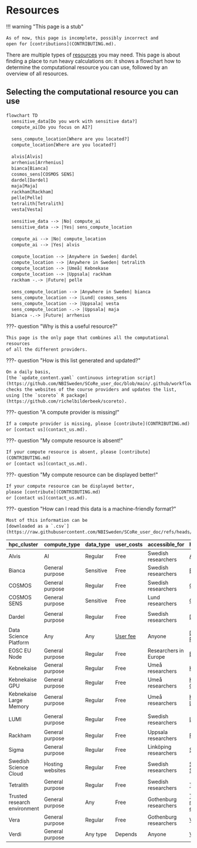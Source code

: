 # Resources

!!! warning "This page is a stub"

    As of now, this page is incomplete, possibly incorrect and
    open for [contributions](CONTRIBUTING.md).

There are multiple types of [resources](resources.md) you may need.
This page is about finding a place to run heavy calculations on:
it shows a flowchart how to determine the computational resource
you can use, followed by an overview of all resources.

## Selecting the computational resource you can use

```mermaid
flowchart TD
  sensitive_data[Do you work with sensitive data?]
  compute_ai[Do you focus on AI?]

  sens_compute_location[Where are you located?]
  compute_location[Where are you located?]

  alvis[Alvis]
  arrhenius[Arrhenius]
  bianca[Bianca]
  cosmos_sens[COSMOS SENS]
  dardel[Dardel]
  maja[Maja]
  rackham[Rackham]
  pelle[Pelle]
  tetralith[Tetralith]
  vesta[Vesta]

  sensitive_data --> |No| compute_ai
  sensitive_data --> |Yes| sens_compute_location

  compute_ai --> |No| compute_location
  compute_ai --> |Yes| alvis

  compute_location --> |Anywhere in Sweden| dardel
  compute_location --> |Anywhere in Sweden| tetralith
  compute_location --> |Umeå| Kebnekase
  compute_location --> |Uppsala| rackham
  rackham -.-> |Future| pelle

  sens_compute_location --> |Anywhere in Sweden| bianca
  sens_compute_location --> |Lund| cosmos_sens
  sens_compute_location --> |Uppsala| vesta
  sens_compute_location -.-> |Uppsala| maja
  bianca -.-> |Future| arrhenius
```

???- question "Why is this a useful resource?"

    This page is the only page that combines all the computational resources
    of all the different providers.

???- question "How is this list generated and updated?"

    On a daily basis,
    [the `update_content.yaml` continuous integration script](https://github.com/NBISweden/SCoRe_user_doc/blob/main/.github/workflows/update_content.yaml)
    checks the websites of the course providers and updates the list,
    using [the `scoreto` R package](https://github.com/richelbilderbeek/scoreto).

???- question "A compute provider is missing!"

    If a compute provider is missing, please [contribute](CONTRIBUTING.md)
    or [contact us](contact_us.md).

???- question "My compute resource is absent!"

    If your compute resource is absent, please [contribute](CONTRIBUTING.md)
    or [contact us](contact_us.md).

???- question "My compute resource can be displayed better!"

    If your compute resource can be displayed better,
    please [contribute](CONTRIBUTING.md)
    or [contact us](contact_us.md).

???- question "How can I read this data is a machine-friendly format?"

    Most of this information can be
    [downloaded as a `.csv`](https://raw.githubusercontent.com/NBISweden/SCoRe_user_doc/refs/heads/main/docs/compute.csv).

<!-- compute_2.md is machine-generated and pasted below this file, compute_1.md -->


|hpc_cluster                  |compute_type     |data_type |user_costs |accessible_for         |hpc_cluster_md               |logo                      |
|:----------------------------|:----------------|:---------|:----------|:----------------------|:----------------------------|:-------------------------|
|Alvis                        |AI               |Regular   |Free       |Swedish researchers    |[Alvis](https://www.c3se.chalmers.se/about/Alvis/)|![C3SE](logo/c3se_logo_134_x_24.png) ![NAISS](logo/naiss_logo_inverted_148_x_24.png)|
|Bianca                       |General purpose  |Sensitive |Free       |Swedish researchers    |[Bianca](https://docs.uppmax.uu.se/cluster_guides/bianca/)|![NAISS](logo/naiss_logo_inverted_148_x_24.png) ![UPPMAX](logo/uppmax_logo_116_x_24.png)|
|COSMOS                       |General purpose  |Regular   |Free       |Swedish researchers    |[COSMOS](https://www.lunarc.lu.se/systems/cosmos/)|![LUNARC](logo/lunarc_logo_42_x_24.png) ![NAISS](logo/naiss_logo_inverted_148_x_24.png)|
|COSMOS SENS                  |General purpose  |Sensitive |Free       |Lund researchers       |[COSMOS SENS](https://www.lunarc.lu.se/systems/cosmos-sens/)|![LUNARC](logo/lunarc_logo_42_x_24.png)|
|Dardel                       |General purpose  |Regular   |Free       |Swedish researchers    |[Dardel](https://www.pdc.kth.se/hpc-services/computing-systems/dardel-hpc-system/dardel)|![NAISS](logo/naiss_logo_inverted_148_x_24.png) ![PDC](logo/pdc_logo_21_x_24.png)|
|Data Science Platform        |Any              |Any       |[User fee](https://datahub.aida.scilifelab.se/services/#prices)|Anyone                 |[Data Science Platform](https://datahub.aida.scilifelab.se/data-science-platform/)|![AIDA Data Hub](logo/aida_logo_24_x_24.png)|
|EOSC EU Node                 |General purpose  |Regular   |Free       |Researchers in Europe  |[EOSC EU Node](https://open-science-cloud.ec.europa.eu/)|![EOSC](logo/eosc_logo_77_x_24.png)|
|Kebnekaise                   |General purpose  |Regular   |Free       |Umeå researchers       |[Kebnekaise](https://www.hpc2n.umu.se/resources/hardware/kebnekaise)|![HPC2N](logo/hpc2n_logo_84_x_24.png)|
|Kebnekaise GPU               |General purpose  |Regular   |Free       |Umeå researchers       |[Kebnekaise GPU](https://www.hpc2n.umu.se/resources/hardware/kebnekaise)|![HPC2N](logo/hpc2n_logo_84_x_24.png)|
|Kebnekaise Large Memory      |General purpose  |Regular   |Free       |Umeå researchers       |[Kebnekaise Large Memory](https://www.hpc2n.umu.se/resources/hardware/kebnekaise)|![HPC2N](logo/hpc2n_logo_84_x_24.png)|
|LUMI                         |General purpose  |Regular   |Free       |Swedish researchers    |[LUMI](https://lumi-supercomputer.eu/)|![CSC](logo/csc_logo_31_x_24.png) ![NAISS](logo/naiss_logo_inverted_148_x_24.png)|
|Rackham                      |General purpose  |Regular   |Free       |Uppsala researchers    |[Rackham](https://docs.uppmax.uu.se/cluster_guides/rackham/)|![NAISS](logo/naiss_logo_inverted_148_x_24.png) ![UPPMAX](logo/uppmax_logo_116_x_24.png)|
|Sigma                        |General purpose  |Regular   |Free       |Linköping researchers  |[Sigma](https://www.nsc.liu.se/systems/sigma/)|![NSC](logo/nsc_logo_66_x_24.png)|
|Swedish Science Cloud        |Hosting websites |Regular   |Free       |Swedish researchers    |[Swedish Science Cloud](https://cloud.snic.se/)|![NAISS](logo/naiss_logo_inverted_148_x_24.png)|
|Tetralith                    |General purpose  |Regular   |Free       |Swedish researchers    |[Tetralith](https://www.nsc.liu.se/systems/tetralith/)|![NAISS](logo/naiss_logo_inverted_148_x_24.png) ![NSC](logo/nsc_logo_66_x_24.png)|
|Trusted research environment |General purpose  |Any       |Free       |Gothenburg researchers |[Trusted research environment](https://tre.gu.se/)|![University of Gothenburg](logo/university_of_gothenburg_logo_24_x_24.png)|
|Vera                         |General purpose  |Regular   |Free       |Gothenburg researchers |[Vera](https://www.c3se.chalmers.se/about/Vera/)|![C3SE](logo/c3se_logo_134_x_24.png)|
|Verdi                        |General purpose  |Any type  |Depends    |Anyone                 |[Verdi](https://datahub.aida.scilifelab.se/data-science-platform/hardware/#verdi)|![AIDA Data Hub](logo/aida_logo_24_x_24.png)|
